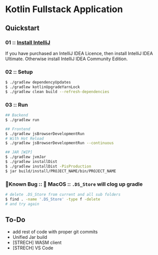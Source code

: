 # Kotlin Fullstack Application

## Quickstart

### 01 :: [Install IntelliJ](https://www.jetbrains.com/idea/download/other.html)
If you have purchased an IntelliJ IDEA Licence, then install IntelliJ IDEA Ultimate. Otherwise install IntelliJ IDEA Community Edition.

### 02 :: Setup
```bash
$ ./gradlew dependencyUpdates
$ ./gradlew kotlinUpgradeYarnLock
$ ./gradlew clean build --refresh-dependencies
```

### 03 :: Run
```bash
## Backend
$ ./gradlew run

## Frontend
$ ./gradlew jsBrowserDevelopmentRun
# With Hot Reload
$ ./gradlew jsBrowserDevelopmentRun --continuous

## JAR [WIP]
$ ./gradlew jvmJar
$ ./gradlew installDist
$ ./gradlew installDist -PisProduction
$ jar build/install/PROJECT_NAME/bin/PROJECT_NAME
```

### 🐞Known Bug ::  MacOS :: `.DS_Store` will clog up gradle
```bash
# delete .DS_Store from current and all sub folders
$ find . -name '.DS_Store' -type f -delete
# and try again 
```

## To-Do

- add rest of code with proper git commits
- Unified Jar build
- [STRECH] WASM client
- [STRECH] VS Code